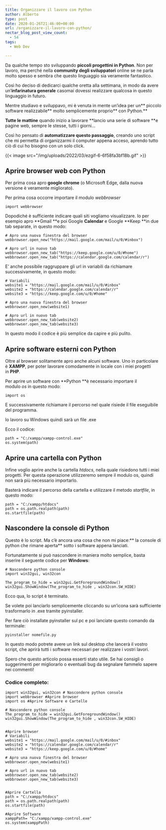 ```yaml
---
title: Organizzare il lavoro con Python
author: Alberto
type: post
date: 2020-01-26T21:46:00+00:00
url: /organizzare-il-lavoro-con-python/
nectar_blog_post_view_count:
  - 54
tags:
  - Web Dev

---
```

Da qualche tempo sto sviluppando **piccoli progettini in Python**. Non per lavoro, ma perché nella **community degli sviluppatori** online se ne parla molto spesso e sembra che questo linguaggio sia veramente fantastico.

Così ho deciso di dedicarci qualche oretta alla settimana, in modo da avere un’**infarinatura generale** casomai dovessi realizzare qualcosa in questo linguaggio in futuro.

Mentre studiavo e sviluppavo, mi è venuta in mente un’idea per un** piccolo software realizzabile** molto semplicemente proprio** con Python.**

**Tutte le mattine** quando inizio a lavorare **lancio una serie di software **e pagine web, sempre le stesse, tutti i giorni…

Così ho pensato di **automatizzare questo passaggio**, creando uno script che mi permetta di organizzarmi il computer appena acceso, aprendo tutto ciò di cui ho bisogno con un solo click.

{{< image src="/img/uploads/2022/03/ezgif-6-6f58fa3bf18b.gif" >}}



## Aprire browser web con Python

Per prima cosa apro **google chrome** (o Microsoft Edge, dalla nuova versione è veramente migliorato).

Per prima cosa occorre importare il modulo _webbrowser_

<pre class="wp-block-code"><code>import webbrowser</code></pre>

Dopodiché è sufficiente indicare quali siti vogliamo visualizzare. Io per esempio apro **Gmail **e poi Google **Calendar** e Google **Keep **in due tab separate, in questo modo:

<pre class="wp-block-code"><code># Apro una nuova finestra del browser
webbrowser.open_new("https://mail.google.com/mail/u/0/#inbox")

# Apro url in nuovo tab
webbrowser.open_new_tab("https://keep.google.com/u/0/#home")
webbrowser.open_new_tab("https://calendar.google.com/calendar/r")</code></pre>

E’ anche possibile raggruppare gli url in variabili da richiamare successivamente, in questo modo:

<pre class="wp-block-code"><code># Variabili
website1 = "https://mail.google.com/mail/u/0/#inbox"
website2 = "https://calendar.google.com/calendar/r"
website3 = "https://keep.google.com/u/0/#home"

# Apro una nuova finestra del browser
webbrowser.open_new(website1)

# Apro url in nuovo tab
webbrowser.open_new_tab(website2)
webbrowser.open_new_tab(website3)
</code></pre>

In questo modo il codice è più semplice da capire e più pulito.

## Aprire software esterni con Python

Oltre al browser solitamente apro anche alcuni software. Uno in particolare è **XAMPP**, per poter lavorare comodamente in locale con i miei progetti in **PHP**.

Per aprire un software con **Python **è necessario importare il modulo _os_ in questo modo:

<pre class="wp-block-code"><code>import os</code></pre>

E successivamente richiamare il percorso nel quale risiede il file eseguibile del programma.

Io lavoro su Windows quindi sarà un file .exe

Ecco il codice:

<pre class="wp-block-code"><code>path = "C:/xampp/xampp-control.exe"
os.system(path)</code></pre>

## Aprire una cartella con Python

Infine voglio aprire anche la cartella _htdocs_, nella quale risiedono tutti i miei progetti. Per questa operazione utilizzeremo sempre il modulo os, quindi non sarà più necessario importarlo.

Basterà indicare il percorso della cartella e utilizzare il metodo _startfile_, in questo modo:

<pre class="wp-block-code"><code>path = "C:/xampp/htdocs"
path = os.path.realpath(path)
os.startfile(path)</code></pre>

## Nascondere la console di Python

Questo è lo script. Ma c’è ancora una cosa che non mi piace:** la console di python che rimane aperta** sotto i software appena lanciati.

Fortunatamente si può nascondere in maniera molto semplice, basta inserire il seguente codice per **Windows**:

<pre class="wp-block-code"><code># Nascondere python console
import win32gui, win32con

The_program_to_hide = win32gui.GetForegroundWindow()
win32gui.ShowWindow(The_program_to_hide , win32con.SW_HIDE)</code></pre>

Ecco qua, lo script è terminato.

Se volete poi lanciarlo semplicemente cliccando su un’icona sarà sufficiente trasformarlo in .exe tramite pyinstaller.

Per fare ciò installate pyinstaller sul pc e poi lanciate questo comando da terminale:

<pre class="wp-block-code"><code>pyinstaller nomefile.py</code></pre>

In questo modo potrete avere un link sul desktop che lancerà il vostro script, che aprirà tutti i software necessari per realizzare i vostri lavori.

Spero che questo articolo possa esserti stato utile. Se hai consigli o suggerimenti per migliorarlo o eventuali bug da segnalare fammelo sapere nei commenti!

### Codice completo:

<pre class="wp-block-code"><code>import win32gui, win32con # Nascondere python console
import webbrowser #Aprire browser
import os #Aprire Software e Cartelle

# Nascondere python console
The_program_to_hide = win32gui.GetForegroundWindow()
win32gui.ShowWindow(The_program_to_hide , win32con.SW_HIDE)


#Aprire browser
# Variabili
website1 = "https://mail.google.com/mail/u/0/#inbox"
website2 = "https://calendar.google.com/calendar/r"
website3 = "https://keep.google.com/u/0/#home"

# Apro una nuova finestra del browser
webbrowser.open_new(website1)

# Apro url in nuovo tab
webbrowser.open_new_tab(website2)
webbrowser.open_new_tab(website3)


#Aprire Cartella
path = "C:/xampp/htdocs"
path = os.path.realpath(path)
os.startfile(path)

#Aprire Software
xamppPath= "C:/xampp/xampp-control.exe"
os.system(xamppPath)

</code></pre>